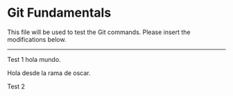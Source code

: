 # Git Fundamentals
This file will be used to test the Git commands. Please insert the modifications below.

---

Test 1 hola mundo.

Hola desde la rama de oscar.

Test 2
